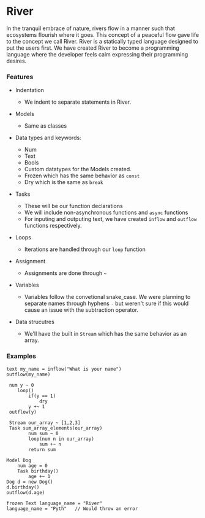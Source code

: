 # River

In the tranquil embrace of nature, rivers flow in a manner such that ecosystems flourish where it goes. This concept of a peaceful flow gave life to the concept we call River. River is a statically typed language designed to put the users first. We have created River to become a programming language where the developer feels calm expressing their programming desires.

### Features

- Indentation
  - We indent to separate statements in River.
- Models
  - Same as classes
- Data types and keywords:

  - Num
  - Text
  - Bools
  - Custom datatypes for the Models created.
  - Frozen which has the same behavior as `const`
  - Dry which is the same as `break`

- Tasks
  - These will be our function declarations
  - We will include non-asynchronous functions and `async` functions
  - For inputing and outputing text, we have created `inflow` and `outflow` functions respectively.
- Loops
  - Iterations are handled through our `loop` function
- Assignment
  - Assignments are done through `~`
- Variables
  - Variables follow the convetional snake_case. We were planning to separate names through hyphens `-` but weren't sure if this would cause an issue with the subtraction operator.
- Data strucutres
  - We'll have the built in `Stream` which has the same behavior as an array.

### Examples

```
text my_name = inflow("What is your name")
outflow(my_name)
```

```
 num y ~ 0
    loop()
        if(y == 1)
            dry
        y +~ 1
 outflow(y)
```

```
 Stream our_array ~ [1,2,3]
 Task sum_array_elements(our_array)
        num sum ~ 0
        loop(num n in our_array)
            sum +~ n
        return sum
```

```
Model Dog
    num age = 0
    Task birthday()
        age +~ 1
Dog d = new Dog()
d.birthday()
outflow(d.age)
```

```
frozen Text language_name = "River"
language_name = "Pyth"   // Would throw an error
```
